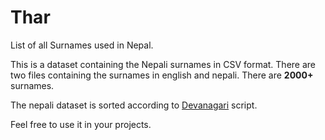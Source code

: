 # Thar
List of all Surnames used in Nepal.

This is a dataset containing the Nepali surnames in CSV format. There are two files containing the surnames in english and nepali. There are **2000+** surnames.

The nepali dataset is sorted according to [Devanagari](https://en.wikipedia.org/wiki/Devanagari) script.

Feel free to use it in your projects.
